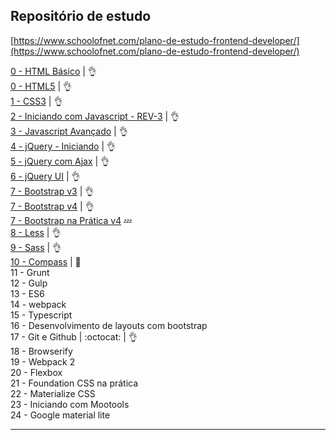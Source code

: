## Repositório de estudo

[https://www.schoolofnet.com/plano-de-estudo-frontend-developer/](https://www.schoolofnet.com/plano-de-estudo-frontend-developer/)

[0 - HTML Básico](https://github.com/josemalcher/SchoolOfNet-plano-de-estudo-frontend-developer/tree/master/00-htmlBasico)  | :ok_hand:      
[0 - HTML5](https://github.com/josemalcher/SchoolOfNet-plano-de-estudo-frontend-developer/tree/master/01-HTML5) | :ok_hand:  
[1 - CSS3](https://github.com/josemalcher/SchoolOfNet-plano-de-estudo-frontend-developer/tree/master/02-css3) | :ok_hand:    
[2 - Iniciando com Javascript - REV-3](https://github.com/josemalcher/SchoolOfNet-plano-de-estudo-frontend-developer/tree/master/03-IniciandoComJavascript) | :ok_hand:    
[3 - Javascript Avançado](https://github.com/josemalcher/SchoolOfNet-plano-de-estudo-frontend-developer/tree/master/03-Javascript_Avancado)  | :ok_hand:             
[4 -  jQuery - Iniciando](https://github.com/josemalcher/SchoolOfNet-plano-de-estudo-frontend-developer/tree/master/04-jQuery-Iniciando)     | :ok_hand:                  
[5 -  jQuery com Ajax](https://github.com/josemalcher/SchoolOfNet-plano-de-estudo-frontend-developer/tree/master/05-jQueryComAjax)    | :ok_hand:                                    
[6 -  jQuery UI](https://github.com/josemalcher/SchoolOfNet-plano-de-estudo-frontend-developer/tree/master/06-jQueryUI)       | :ok_hand:    
[7 -  Bootstrap v3](https://github.com/josemalcher/SchoolOfNet-plano-de-estudo-frontend-developer/tree/master/07-Bootstrap)        | :ok_hand:     
[7 -  Bootstrap v4](https://github.com/josemalcher/SchoolOfNet-plano-de-estudo-frontend-developer/tree/master/07-Bootstrap-v4)     | :ok_hand:          
[7 -  Bootstrap na Prática v4](https://github.com/josemalcher/SchoolOfNet-plano-de-estudo-frontend-developer/tree/master/07-Bootstrap-v4-naPratica)   :zzz:   
[8 -  Less](https://github.com/josemalcher/SchoolOfNet-plano-de-estudo-frontend-developer/tree/master/08-Less)      | :ok_hand:          
[9 -  Sass](09-Sass/README.md)     | :ok_hand:           
[10 - Compass](10-Compass/README.md)           | :eyes:       
11 - Grunt  
12 - Gulp  
13 - ES6  
14 - webpack      
15 - Typescript  
16 - Desenvolvimento de layouts com bootstrap    
17 - Git e Github | :octocat: | :ok_hand:     
18 - Browserify   
19 - Webpack 2  
20 - Flexbox   
21 - Foundation CSS na prática      
22 - Materialize CSS    
23 - Iniciando com Mootools    
24 - Google material lite   

---

